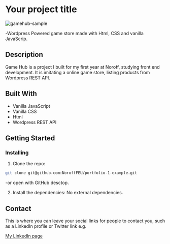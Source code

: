# Your project title

![gamehub-sample](https://user-images.githubusercontent.com/91562336/195551932-95547c22-2576-40e3-a608-1c0f3e78d680.jpg)

-Wordpress Powered game store made with Html, CSS and vanilla JavaScrip.

## Description

Game Hub is a project I built for my first year at Noroff, studying front end development. It is imitating a online game store, listing products from Wordpress REST API.

## Built With

- Vanilla JavaScript
- Vanilla CSS
- Html
- Wordpress REST API

## Getting Started

### Installing

1. Clone the repo:

```bash
git clone git@github.com:NoroffFEU/portfolio-1-example.git
```
-or open with GitHub desctop. 

2. Install the dependencies: No external dependencies.

## Contact

This is where you can leave your social links for people to contact you, such as a LinkedIn profile or Twitter link e.g.

[My LinkedIn page](https://www.linkedin.com/in/trine-sandberg-5aa86b206/)

